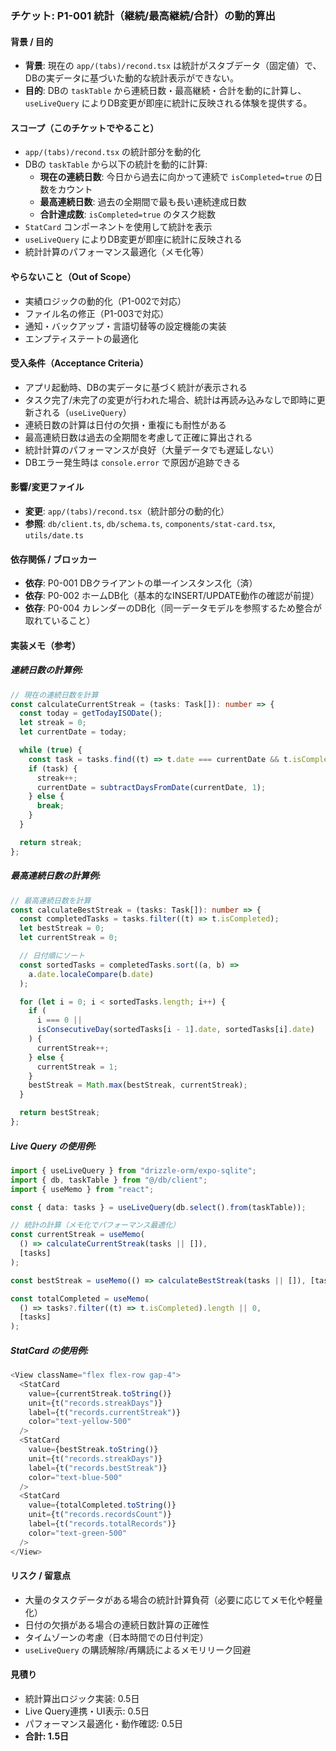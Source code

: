 ### チケット: P1-001 統計（継続/最高継続/合計）の動的算出

#### 背景 / 目的

- **背景**: 現在の `app/(tabs)/recond.tsx` は統計がスタブデータ（固定値）で、DBの実データに基づいた動的な統計表示ができない。
- **目的**: DBの `taskTable` から連続日数・最高継続・合計を動的に計算し、`useLiveQuery` によりDB変更が即座に統計に反映される体験を提供する。

#### スコープ（このチケットでやること）

- `app/(tabs)/recond.tsx` の統計部分を動的化
- DBの `taskTable` から以下の統計を動的に計算:
  - **現在の連続日数**: 今日から過去に向かって連続で `isCompleted=true` の日数をカウント
  - **最高連続日数**: 過去の全期間で最も長い連続達成日数
  - **合計達成数**: `isCompleted=true` のタスク総数
- `StatCard` コンポーネントを使用して統計を表示
- `useLiveQuery` によりDB変更が即座に統計に反映される
- 統計計算のパフォーマンス最適化（メモ化等）

#### やらないこと（Out of Scope）

- 実績ロジックの動的化（P1-002で対応）
- ファイル名の修正（P1-003で対応）
- 通知・バックアップ・言語切替等の設定機能の実装
- エンプティステートの最適化

#### 受入条件（Acceptance Criteria）

- アプリ起動時、DBの実データに基づく統計が表示される
- タスク完了/未完了の変更が行われた場合、統計は再読み込みなしで即時に更新される（`useLiveQuery`）
- 連続日数の計算は日付の欠損・重複にも耐性がある
- 最高連続日数は過去の全期間を考慮して正確に算出される
- 統計計算のパフォーマンスが良好（大量データでも遅延しない）
- DBエラー発生時は `console.error` で原因が追跡できる

#### 影響/変更ファイル

- **変更**: `app/(tabs)/recond.tsx`（統計部分の動的化）
- **参照**: `db/client.ts`, `db/schema.ts`, `components/stat-card.tsx`, `utils/date.ts`

#### 依存関係 / ブロッカー

- **依存**: P0-001 DBクライアントの単一インスタンス化（済）
- **依存**: P0-002 ホームDB化（基本的なINSERT/UPDATE動作の確認が前提）
- **依存**: P0-004 カレンダーのDB化（同一データモデルを参照するため整合が取れていること）

#### 実装メモ（参考）

##### 連続日数の計算例:

```ts
// 現在の連続日数を計算
const calculateCurrentStreak = (tasks: Task[]): number => {
  const today = getTodayISODate();
  let streak = 0;
  let currentDate = today;

  while (true) {
    const task = tasks.find((t) => t.date === currentDate && t.isCompleted);
    if (task) {
      streak++;
      currentDate = subtractDaysFromDate(currentDate, 1);
    } else {
      break;
    }
  }

  return streak;
};
```

##### 最高連続日数の計算例:

```ts
// 最高連続日数を計算
const calculateBestStreak = (tasks: Task[]): number => {
  const completedTasks = tasks.filter((t) => t.isCompleted);
  let bestStreak = 0;
  let currentStreak = 0;

  // 日付順にソート
  const sortedTasks = completedTasks.sort((a, b) =>
    a.date.localeCompare(b.date)
  );

  for (let i = 0; i < sortedTasks.length; i++) {
    if (
      i === 0 ||
      isConsecutiveDay(sortedTasks[i - 1].date, sortedTasks[i].date)
    ) {
      currentStreak++;
    } else {
      currentStreak = 1;
    }
    bestStreak = Math.max(bestStreak, currentStreak);
  }

  return bestStreak;
};
```

##### Live Query の使用例:

```ts
import { useLiveQuery } from "drizzle-orm/expo-sqlite";
import { db, taskTable } from "@/db/client";
import { useMemo } from "react";

const { data: tasks } = useLiveQuery(db.select().from(taskTable));

// 統計の計算（メモ化でパフォーマンス最適化）
const currentStreak = useMemo(
  () => calculateCurrentStreak(tasks || []),
  [tasks]
);

const bestStreak = useMemo(() => calculateBestStreak(tasks || []), [tasks]);

const totalCompleted = useMemo(
  () => tasks?.filter((t) => t.isCompleted).length || 0,
  [tasks]
);
```

##### StatCard の使用例:

```ts
<View className="flex flex-row gap-4">
  <StatCard
    value={currentStreak.toString()}
    unit={t("records.streakDays")}
    label={t("records.currentStreak")}
    color="text-yellow-500"
  />
  <StatCard
    value={bestStreak.toString()}
    unit={t("records.streakDays")}
    label={t("records.bestStreak")}
    color="text-blue-500"
  />
  <StatCard
    value={totalCompleted.toString()}
    unit={t("records.recordsCount")}
    label={t("records.totalRecords")}
    color="text-green-500"
  />
</View>
```

#### リスク / 留意点

- 大量のタスクデータがある場合の統計計算負荷（必要に応じてメモ化や軽量化）
- 日付の欠損がある場合の連続日数計算の正確性
- タイムゾーンの考慮（日本時間での日付判定）
- `useLiveQuery` の購読解除/再購読によるメモリリーク回避

#### 見積り

- 統計算出ロジック実装: 0.5日
- Live Query連携・UI表示: 0.5日
- パフォーマンス最適化・動作確認: 0.5日
- **合計: 1.5日**
